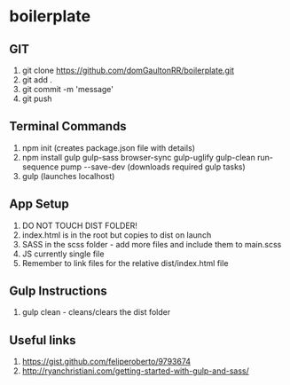 # boilerplate

## GIT
1. git clone https://github.com/domGaultonRR/boilerplate.git
2. git add .
3. git commit -m 'message'
4. git push

## Terminal Commands
1. npm init (creates package.json file with details)
2. npm install gulp gulp-sass browser-sync gulp-uglify gulp-clean run-sequence pump --save-dev (downloads required gulp tasks)
3. gulp (launches localhost)

## App Setup
1. DO NOT TOUCH DIST FOLDER!
2. index.html is in the root but copies to dist on launch
3. SASS in the scss folder - add more files and include them to main.scss
4. JS currently single file
5. Remember to link files for the relative dist/index.html file

## Gulp Instructions
1. gulp clean - cleans/clears the dist folder

## Useful links 
1. https://gist.github.com/feliperoberto/9793674
2. http://ryanchristiani.com/getting-started-with-gulp-and-sass/